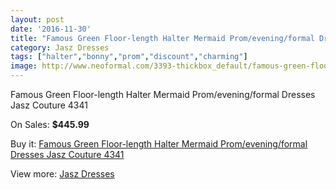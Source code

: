 ```yaml
---
layout: post
date: '2016-11-30'
title: "Famous Green Floor-length Halter Mermaid Prom/evening/formal Dresses Jasz Couture 4341"
category: Jasz Dresses
tags: ["halter","bonny","prom","discount","charming"]
image: http://www.neoformal.com/3393-thickbox_default/famous-green-floor-length-halter-mermaid-prom-evening-formal-dresses-jasz-couture-4341.jpg
---
```

Famous Green Floor-length Halter Mermaid Prom/evening/formal Dresses Jasz Couture 4341

On Sales: **$445.99**
<a href="https://www.neoformal.com/en/jasz-dresses/1267-famous-green-floor-length-halter-mermaid-prom-evening-formal-dresses-jasz-couture-4341.html"><amp-img layout="responsive" width="600" height="600" src="//www.neoformal.com/3393-thickbox_default/famous-green-floor-length-halter-mermaid-prom-evening-formal-dresses-jasz-couture-4341.jpg" alt="Famous Green Floor-length Halter Mermaid Prom/evening/formal Dresses Jasz Couture 4341 0" /></a>
<a href="https://www.neoformal.com/en/jasz-dresses/1267-famous-green-floor-length-halter-mermaid-prom-evening-formal-dresses-jasz-couture-4341.html"><amp-img layout="responsive" width="600" height="600" src="//www.neoformal.com/3394-thickbox_default/famous-green-floor-length-halter-mermaid-prom-evening-formal-dresses-jasz-couture-4341.jpg" alt="Famous Green Floor-length Halter Mermaid Prom/evening/formal Dresses Jasz Couture 4341 1" /></a>
<a href="https://www.neoformal.com/en/jasz-dresses/1267-famous-green-floor-length-halter-mermaid-prom-evening-formal-dresses-jasz-couture-4341.html"><amp-img layout="responsive" width="600" height="600" src="//www.neoformal.com/3395-thickbox_default/famous-green-floor-length-halter-mermaid-prom-evening-formal-dresses-jasz-couture-4341.jpg" alt="Famous Green Floor-length Halter Mermaid Prom/evening/formal Dresses Jasz Couture 4341 2" /></a>

Buy it: [Famous Green Floor-length Halter Mermaid Prom/evening/formal Dresses Jasz Couture 4341](https://www.neoformal.com/en/jasz-dresses/1267-famous-green-floor-length-halter-mermaid-prom-evening-formal-dresses-jasz-couture-4341.html "Famous Green Floor-length Halter Mermaid Prom/evening/formal Dresses Jasz Couture 4341")

View more: [Jasz Dresses](https://www.neoformal.com/en/13-jasz-dresses "Jasz Dresses")